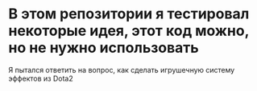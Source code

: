 # В этом репозитории я тестировал некоторые идея, этот код можно, но не нужно использовать
Я пытался ответить на вопрос, как сделать игрушечную систему эффектов из Dota2
